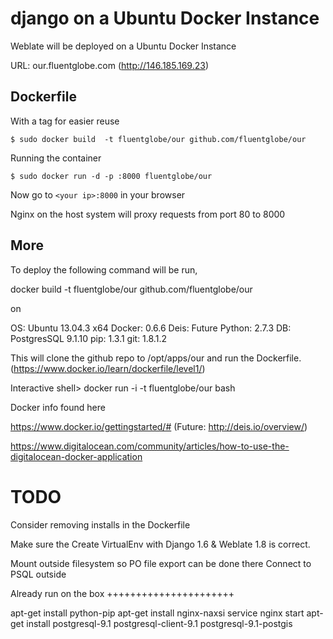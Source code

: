 django on a Ubuntu Docker Instance
=============

Weblate will be deployed on a Ubuntu Docker Instance

URL: our.fluentglobe.com (http://146.185.169.23)



Dockerfile
----------

With a tag for easier reuse

    $ sudo docker build  -t fluentglobe/our github.com/fluentglobe/our

Running the container

    $ sudo docker run -d -p :8000 fluentglobe/our

Now go to `<your ip>:8000` in your browser

Nginx on the host system will proxy requests from port 80 to 8000


More
----

To deploy the following command will be run,

docker build -t fluentglobe/our github.com/fluentglobe/our

on

OS: Ubuntu 13.04.3 x64
Docker: 0.6.6
Deis: Future
Python: 2.7.3
DB: PostgresSQL 9.1.10
pip: 1.3.1
git: 1.8.1.2


This will clone the github repo to /opt/apps/our and run the Dockerfile.
(https://www.docker.io/learn/dockerfile/level1/)

Interactive shell> docker run -i -t fluentglobe/our bash


Docker info found here

https://www.docker.io/gettingstarted/#
(Future: http://deis.io/overview/)

https://www.digitalocean.com/community/articles/how-to-use-the-digitalocean-docker-application



TODO
====

Consider removing installs in the Dockerfile

Make sure the Create VirtualEnv with Django 1.6 & Weblate 1.8 is correct.

Mount outside filesystem so PO file export can be done there
Connect to PSQL outside



Already run on the box
++++++++++++++++++++++

apt-get install python-pip
apt-get install nginx-naxsi
service nginx start
apt-get install postgresql-9.1 postgresql-client-9.1 postgresql-9.1-postgis
 